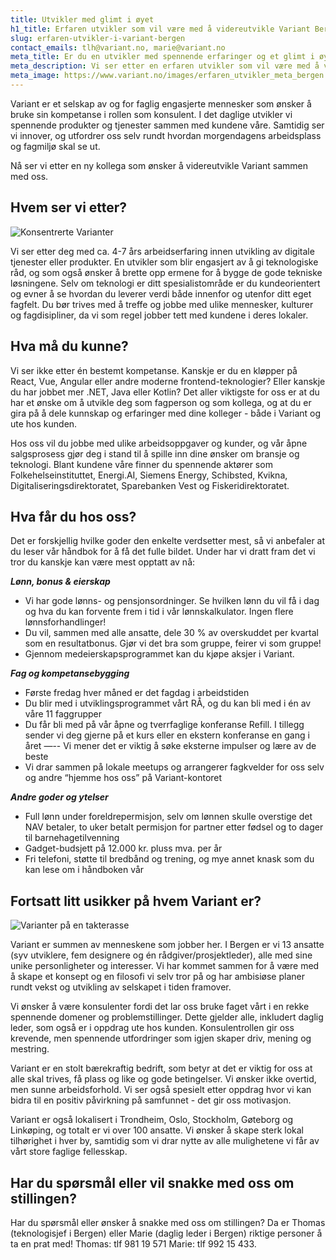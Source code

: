 ```yaml
---
title: Utvikler med glimt i øyet
h1_title: Erfaren utvikler som vil være med å videreutvikle Variant Bergen
slug: erfaren-utvikler-i-variant-bergen
contact_emails: tlh@variant.no, marie@variant.no
meta_title: Er du en utvikler med spennende erfaringer og et glimt i øyet? 
meta_description: Vi ser etter en erfaren utvikler som vil være med å videreutvikle Variant med oss!
meta_image: https://www.variant.no/images/erfaren_utvikler_meta_bergen.jpg
---
```


Variant er et selskap av og for faglig engasjerte mennesker som ønsker å bruke sin kompetanse i rollen som konsulent. I det daglige utvikler vi spennende produkter og tjenester sammen med kundene våre. Samtidig ser vi innover, og utfordrer oss selv rundt hvordan morgendagens arbeidsplass og fagmiljø skal se ut. 

Nå ser vi etter en ny kollega som ønsker å videreutvikle Variant sammen med oss. 


## Hvem ser vi etter?

<div class="left blob1"><img alt="Konsentrerte Varianter" src="/images/design-konsentrert.png"/></div>

Vi ser etter deg med ca. 4-7 års arbeidserfaring innen utvikling av digitale tjenester eller produkter. En utvikler som blir engasjert av å gi teknologiske råd, og som også ønsker å brette opp ermene for å bygge de gode tekniske løsningene. Selv om teknologi er ditt spesialistområde er du kundeorientert og evner å se hvordan du leverer verdi både innenfor og utenfor ditt eget fagfelt. Du bør trives med å treffe og jobbe med ulike mennesker, kulturer og fagdisipliner, da vi som regel jobber tett med kundene i deres lokaler. 


## Hva må du kunne?

Vi ser ikke etter én bestemt kompetanse. Kanskje er du en kløpper på React, Vue, Angular eller andre moderne frontend-teknologier? Eller kanskje du har jobbet mer .NET, Java eller Kotlin? Det aller viktigste for oss er at du har et ønske om å utvikle deg som fagperson og som kollega, og at du er gira på å dele kunnskap og erfaringer med dine kolleger - både i Variant og ute hos kunden. 

Hos oss vil du jobbe med ulike arbeidsoppgaver og kunder, og vår åpne salgsprosess gjør deg i stand til å spille inn dine ønsker om bransje og teknologi. Blant kundene våre finner du spennende aktører som Folkehelseinstituttet, Energi.AI, Siemens Energy, Schibsted, Kvikna, Digitaliseringsdirektoratet, Sparebanken Vest og Fiskeridirektoratet.


## Hva får du hos oss?
Det er forskjellig hvilke goder den enkelte verdsetter mest, så vi anbefaler at du leser vår håndbok for å få det fulle bildet. Under har vi dratt fram det vi tror du kanskje kan være mest opptatt av nå:


**_Lønn, bonus & eierskap_**
- Vi har gode lønns- og pensjonsordninger. Se hvilken lønn du vil få i dag og hva du kan forvente frem i tid i vår lønnskalkulator. Ingen flere lønnsforhandlinger! 
- Du vil, sammen med alle ansatte, dele 30 % av overskuddet per kvartal som en resultatbonus. Gjør vi det bra som gruppe, feirer vi som gruppe!
- Gjennom medeierskapsprogrammet kan du kjøpe aksjer i Variant.


**_Fag og kompetansebygging_**
- Første fredag hver måned er det fagdag i arbeidstiden 
- Du blir med i utviklingsprogrammet vårt RÅ, og du kan bli med i én av våre 11 faggrupper
- Du får bli med på vår åpne og tverrfaglige konferanse Refill. I tillegg sender vi deg gjerne på et kurs eller en ekstern konferanse en gang i året —-- Vi mener det er viktig å søke eksterne impulser og lære av de beste
- Vi drar sammen på lokale meetups og arrangerer fagkvelder for oss selv og andre “hjemme hos oss” på Variant-kontoret


**_Andre goder og ytelser_**
- Full lønn under foreldrepermisjon, selv om lønnen skulle overstige det NAV betaler, to uker betalt permisjon for partner etter fødsel og to dager til barnehagetilvenning
- Gadget-budsjett på 12.000 kr. pluss mva. per år
- Fri telefoni, støtte til bredbånd og trening, og mye annet knask som du kan lese om i håndboken vår


## Fortsatt litt usikker på hvem Variant er?

![Varianter på en takterasse](/images/design-takterasse.png)

Variant er summen av menneskene som jobber her. I Bergen er vi 13 ansatte (syv utviklere, fem designere og én rådgiver/prosjektleder), alle med sine unike personligheter og interesser. Vi har kommet sammen for å være med å skape et konsept og en filosofi vi selv tror på og har ambisiøse planer rundt vekst og utvikling av selskapet i tiden framover.

Vi ønsker å være konsulenter fordi det lar oss bruke faget vårt i en rekke spennende domener og problemstillinger. Dette gjelder alle, inkludert daglig leder, som også er i oppdrag ute hos kunden. Konsulentrollen gir oss krevende, men spennende utfordringer som igjen skaper driv, mening og mestring.

Variant er en stolt bærekraftig bedrift, som betyr at det er viktig for oss at alle skal trives, få plass og like og gode betingelser. Vi ønsker ikke overtid, men sunne arbeidsforhold. Vi ser også spesielt etter oppdrag hvor vi kan bidra til en positiv påvirkning på samfunnet - det gir oss motivasjon.

Variant er også lokalisert i Trondheim, Oslo, Stockholm, Gøteborg og Linkøping, og totalt er vi over 100 ansatte. Vi ønsker å skape sterk lokal tilhørighet i hver by, samtidig som vi drar nytte av alle mulighetene vi får av vårt store faglige fellesskap. 


## Har du spørsmål eller vil snakke med oss om stillingen? 

Har du spørsmål eller ønsker å snakke med oss om stillingen? Da er Thomas (teknologisjef i Bergen) eller Marie (daglig leder i Bergen) riktige personer å ta en prat med! Thomas: tlf 981 19 571 Marie: tlf 992 15 433.
